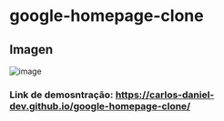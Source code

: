 # google-homepage-clone

## Imagen
![image](https://user-images.githubusercontent.com/105173667/197409126-ca64d9f9-fdff-4189-a000-06fd28b87d01.png)

### Link de demosntração: https://carlos-daniel-dev.github.io/google-homepage-clone/
